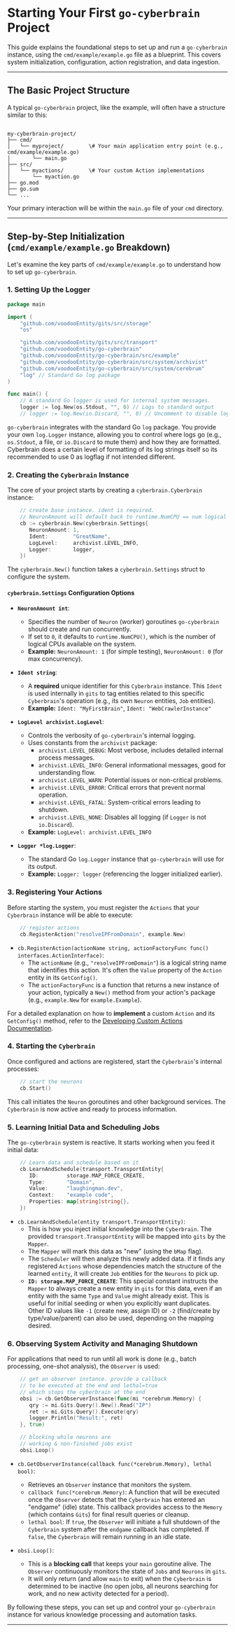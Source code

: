 # Starting Your First `go-cyberbrain` Project

This guide explains the foundational steps to set up and run a `go-cyberbrain` instance, using the `cmd/example/example.go` file as a blueprint. This covers system initialization, configuration, action registration, and data ingestion.

---

## The Basic Project Structure

A typical `go-cyberbrain` project, like the example, will often have a structure similar to this:

```

my-cyberbrain-project/
├── cmd/
│   └── myproject/        \# Your main application entry point (e.g., cmd/example/example.go)
│       └── main.go
├── src/
│   └── myactions/        \# Your custom Action implementations
│       └── myaction.go
├── go.mod
├── go.sum
└── ...

````

Your primary interaction will be within the `main.go` file of your `cmd` directory.

---

## Step-by-Step Initialization (`cmd/example/example.go` Breakdown)

Let's examine the key parts of `cmd/example/example.go` to understand how to set up `go-cyberbrain`.

### 1. Setting Up the Logger

```go
package main

import (
    "github.com/voodooEntity/gits/src/storage"
    "os"

    "github.com/voodooEntity/gits/src/transport"
    "github.com/voodooEntity/go-cyberbrain"
    "github.com/voodooEntity/go-cyberbrain/src/example"
    "github.com/voodooEntity/go-cyberbrain/src/system/archivist"
    "github.com/voodooEntity/go-cyberbrain/src/system/cerebrum"
    "log" // Standard Go log package
)

func main() {
    // A standard Go logger is used for internal system messages.
    logger := log.New(os.Stdout, "", 0) // Logs to standard output
    // logger := log.New(io.Discard, "", 0) // Uncomment to disable logging
````

`go-cyberbrain` integrates with the standard Go `log` package. You provide your own `log.Logger` instance, allowing you to control where logs go (e.g., `os.Stdout`, a file, or `io.Discard` to mute them) and how they are formatted. Cyberbrain does a certain level of formatting of its log strings itself so its recommended to use 0 as logflag if not intended different.

### 2\. Creating the `Cyberbrain` Instance

The core of your project starts by creating a `cyberbrain.Cyberbrain` instance:

```go
    // create base instance. ident is required.
    // NeuronAmount will default back to runtime.NumCPU == num logical cpu's
    cb := cyberbrain.New(cyberbrain.Settings{
       NeuronAmount: 1,
       Ident:        "GreatName",
       LogLevel:     archivist.LEVEL_INFO,
       Logger:       logger,
    })
```

The `cyberbrain.New()` function takes a `cyberbrain.Settings` struct to configure the system.

#### `cyberbrain.Settings` Configuration Options

* **`NeuronAmount int`**:

    * Specifies the number of `Neuron` (worker) goroutines `go-cyberbrain` should create and run concurrently.
    * If set to `0`, it defaults to `runtime.NumCPU()`, which is the number of logical CPUs available on the system.
    * **Example:** `NeuronAmount: 1` (for simple testing), `NeuronAmount: 0` (for max concurrency).

* **`Ident string`**:

    * A **required** unique identifier for this `Cyberbrain` instance. This `Ident` is used internally in `gits` to tag entities related to this specific `Cyberbrain`'s operation (e.g., its own `Neuron` entities, `Job` entities).
    * **Example:** `Ident: "MyFirstBrain"`, `Ident: "WebCrawlerInstance"`

* **`LogLevel archivist.LogLevel`**:

    * Controls the verbosity of `go-cyberbrain`'s internal logging.
    * Uses constants from the `archivist` package:
        * `archivist.LEVEL_DEBUG`: Most verbose, includes detailed internal process messages.
        * `archivist.LEVEL_INFO`: General informational messages, good for understanding flow.
        * `archivist.LEVEL_WARN`: Potential issues or non-critical problems.
        * `archivist.LEVEL_ERROR`: Critical errors that prevent normal operation.
        * `archivist.LEVEL_FATAL`: System-critical errors leading to shutdown.
        * `archivist.LEVEL_NONE`: Disables all logging (if `Logger` is not `io.Discard`).
    * **Example:** `LogLevel: archivist.LEVEL_INFO`

* **`Logger *log.Logger`**:

    * The standard Go `log.Logger` instance that `go-cyberbrain` will use for its output.
    * **Example:** `Logger: logger` (referencing the logger initialized earlier).

### 3\. Registering Your Actions

Before starting the system, you must register the `Actions` that your `Cyberbrain` instance will be able to execute:

```go
    // register actions
    cb.RegisterAction("resolveIPFromDomain", example.New)
```

* `cb.RegisterAction(actionName string, actionFactoryFunc func() interfaces.ActionInterface)`:
    * The `actionName` (e.g., `"resolveIPFromDomain"`) is a logical string name that identifies this action. It's often the `Value` property of the `Action` entity in its `GetConfig()`.
    * The `actionFactoryFunc` is a function that returns a new instance of your action, typically a `New()` method from your action's package (e.g., `example.New` for `example.Example`).

For a detailed explanation on how to **implement** a custom `Action` and its `GetConfig()` method, refer to the [Developing Custom Actions Documentation](https://www.google.com/search?q=docs/ACTIONS.md).

### 4\. Starting the `Cyberbrain`

Once configured and actions are registered, start the `Cyberbrain`'s internal processes:

```go
    // start the neurons
    cb.Start()
```

This call initiates the `Neuron` goroutines and other background services. The `Cyberbrain` is now active and ready to process information.

### 5\. Learning Initial Data and Scheduling Jobs

The `go-cyberbrain` system is reactive. It starts working when you feed it initial data:

```go
    // Learn data and schedule based on it
    cb.LearnAndSchedule(transport.TransportEntity{
       ID:         storage.MAP_FORCE_CREATE,
       Type:       "Domain",
       Value:      "laughingman.dev",
       Context:    "example code",
       Properties: map[string]string{},
    })
```

* `cb.LearnAndSchedule(entity transport.TransportEntity)`:
    * This is how you inject initial knowledge into the `Cyberbrain`. The provided `transport.TransportEntity` will be mapped into `gits` by the `Mapper`.
    * The `Mapper` will mark this data as "new" (using the `bMap` flag).
    * The `Scheduler` will then analyze this newly added data. If it finds any registered `Actions` whose dependencies match the structure of the learned `entity`, it will create `Job` entities for the `Neurons` to pick up.
    * **`ID: storage.MAP_FORCE_CREATE`**: This special constant instructs the `Mapper` to always create a new entity in `gits` for this data, even if an entity with the same `Type` and `Value` might already exist. This is useful for initial seeding or when you explicitly want duplicates. Other ID values like `-1` (create new, assign ID) or `-2` (find/create by type/value/parent) can also be used, depending on the mapping desired.

### 6\. Observing System Activity and Managing Shutdown

For applications that need to run until all work is done (e.g., batch processing, one-shot analysis), the `Observer` is used:

```go
    // get an observer instance. provide a callback
    // to be executed at the end and lethal=true
    // which stops the cyberbrain at the end
    obsi := cb.GetObserverInstance(func(mi *cerebrum.Memory) {
       qry := mi.Gits.Query().New().Read("IP")
       ret := mi.Gits.Query().Execute(qry)
       logger.Println("Result:", ret)
    }, true)

    // blocking while neurons are
    // working & non-finished jobs exist
    obsi.Loop()
```

* `cb.GetObserverInstance(callback func(*cerebrum.Memory), lethal bool)`:

    * Retrieves an `Observer` instance that monitors the system.
    * `callback func(*cerebrum.Memory)`: A function that will be executed once the `Observer` detects that the `Cyberbrain` has entered an "endgame" (idle) state. This callback provides access to the `Memory` (which contains `Gits`) for final result queries or cleanup.
    * `lethal bool`: If `true`, the `Observer` will initiate a full shutdown of the `Cyberbrain` system after the `endgame` callback has completed. If `false`, the `Cyberbrain` will remain running in an idle state.

* `obsi.Loop()`:

    * This is a **blocking call** that keeps your `main` goroutine alive. The `Observer` continuously monitors the state of `Jobs` and `Neurons` in `gits`.
    * It will only return (and allow `main` to exit) when the `Cyberbrain` is determined to be inactive (no open jobs, all neurons searching for work, and no new activity detected for a period).

By following these steps, you can set up and control your `go-cyberbrain` instance for various knowledge processing and automation tasks.

-----
